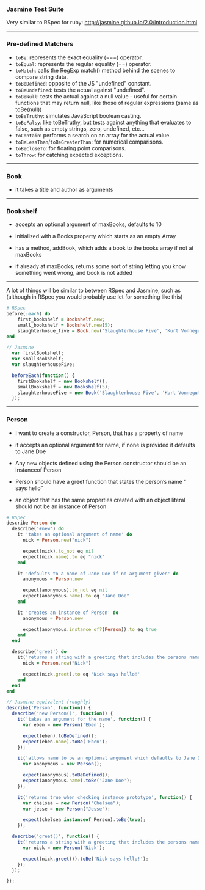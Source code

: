 ### Jasmine Test Suite

Very similar to RSpec for ruby: <http://jasmine.github.io/2.0/introduction.html>

---

### Pre-defined Matchers

* `toBe`: represents the exact equality (===) operator.
* `toEqual`: represents the regular equality (==) operator.
* `toMatch`: calls the RegExp match() method behind the scenes to compare string data.
* `toBeDefined`: opposite of the JS "undefined" constant.
* `toBeUndefined`: tests the actual against "undefined".
* `toBeNull`: tests the actual against a null value - useful for certain functions that may return null, like those of regular expressions (same as toBe(null))
* `toBeTruthy`: simulates JavaScript boolean casting.
* `toBeFalsy`: like toBeTruthy, but tests against anything that evaluates to false, such as empty strings, zero, undefined, etc…
* `toContain`: performs a search on an array for the actual value.
* `toBeLessThan`/`toBeGreaterThan`: for numerical comparisons.
* `toBeCloseTo`: for floating point comparisons.
* `toThrow`: for catching expected exceptions.

---

### Book

* it takes a title and author as arguments

---

### Bookshelf

* accepts an optional argument of maxBooks, defaults to 10
* initialized with a Books property which starts as an empty Array
* has a method, addBook, which adds a book to the books array if not at maxBooks

* if already at maxBooks, returns some sort of string letting you know something went wrong, and book is not added

---

A lot of things will be similar to between RSpec and Jasmine, such as (although in RSpec you would probably use let for something like this)

```ruby
# RSpec
before(:each) do
    first_bookshelf = Bookshelf.new;
    small_bookshelf = Bookshelf.new(5);
    slaughterhosue_five = Book.new('Slaughterhouse Five', 'Kurt Vonnegut');
end
```

```javascript
// Jasmine
  var firstBookshelf;
  var smallBookshelf;
  var slaughterhouseFive;

  beforeEach(function() {
    firstBookshelf = new Bookshelf();
    smallBookshelf = new Bookshelf(5);
    slaughterhouseFive = new Book('Slaughterhouse Five', 'Kurt Vonnegut');
  });
```

---

### Person

* I want to create a constructor, Person, that has a property of name

* it accepts an optional argument for name, if none is provided it defaults to Jane Doe

* Any new objects defined using the Person constructor should be an instanceof Person
* Person should have a greet function that states the person’s name “ says hello”
* an object that has the same properties created with an object literal should not be an instance of Person

```ruby
# RSpec
describe Person do
  describe('#new') do
    it 'takes an optional argument of name' do
      nick = Person.new("nick")

      expect(nick).to_not eq nil
      expect(nick.name).to eq "nick"
    end

    it 'defaults to a name of Jane Doe if no argument given' do
      anonymous = Person.new

      expect(anonymous).to_not eq nil
      expect(anonymous.name).to eq "Jane Doe"
    end

    it 'creates an instance of Person' do
      anonymous = Person.new

      expect(anonymous.instance_of?(Person)).to eq true
    end
  end

  describe('greet') do
    it('returns a string with a greeting that includes the persons name') do
      nick = Person.new("Nick")

      expect(nick.greet).to eq 'Nick says hello!'
    end
  end
end
```

```javascript
// Jasmine equivalent (roughly)
describe('Person', function() {
  describe('new Person()', function() {
    it('takes an argument for the name', function() {
      var eben = new Person('Eben');

      expect(eben).toBeDefined();
      expect(eben.name).toBe('Eben');
    });

    it('allows name to be an optional argument which defaults to Jane Doe', function() {
      var anonymous = new Person();

      expect(anonymous).toBeDefined();
      expect(anonymous.name).toBe('Jane Doe');
    });

    it('returns true when checking instance prototype', function() {
      var chelsea = new Person("Chelsea");
      var jesse = new Person("Jesse");

      expect(chelsea instanceof Person).toBe(true);
    });

  describe('greet()', function() {
    it('returns a string with a greeting that includes the persons name', function() {
      var nick = new Person('Nick');

      expect(nick.greet()).toBe('Nick says hello!');
    });
  });

});

```
